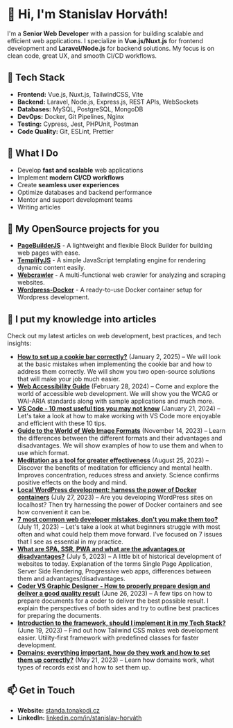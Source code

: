 # 👋 Hi, I'm Stanislav Horváth!

I'm a **Senior Web Developer** with a passion for building scalable and efficient web applications. I specialize in **Vue.js/Nuxt.js** for frontend development and **Laravel/Node.js** for backend solutions. My focus is on clean code, great UX, and smooth CI/CD workflows.

## 🚀 Tech Stack
- **Frontend:** Vue.js, Nuxt.js, TailwindCSS, Vite
- **Backend:** Laravel, Node.js, Express.js, REST APIs, WebSockets
- **Databases:** MySQL, PostgreSQL, MongoDB
- **DevOps:** Docker, Git Pipelines, Nginx
- **Testing:** Cypress, Jest, PHPUnit, Postman
- **Code Quality:** Git, ESLint, Prettier

## 🎯 What I Do
- Develop **fast and scalable** web applications
- Implement **modern CI/CD workflows**
- Create **seamless user experiences**
- Optimize databases and backend performance
- Mentor and support development teams
- Writing articles

## 📂 My OpenSource projects for you
- [**PageBuilderJS**](https://github.com/standahorvath/PageBuilderJS) - A lightweight and flexible Block Builder for building web pages with ease.
- [**TemplifyJS**](https://github.com/standahorvath/TemplifyJS) - A simple JavaScript templating engine for rendering dynamic content easily.
- [**Webcrawler**](https://github.com/standahorvath/Webcrawler) - A multi-functional web crawler for analyzing and scraping websites.
- [**Wordpress-Docker**](https://github.com/standahorvath/Wordpress-Docker) - A ready-to-use Docker container setup for Wordpress development.

## 📝 I put my knowledge into articles
Check out my latest articles on web development, best practices, and tech insights:

- **[How to set up a cookie bar correctly?](https://standa.tonakodi.cz/knowledge/how-to-set-up-a-cookie-bar-correctly)** (January 2, 2025) – We will look at the basic mistakes when implementing the cookie bar and how to address them correctly. We will show you two open-source solutions that will make your job much easier.
- **[Web Accessibility Guide](https://standa.tonakodi.cz/knowledge/web-accessibility-guide)** (February 28, 2024) – Come and explore the world of accessible web development. We will show you the WCAG or WAI-ARIA standards along with sample applications and much more.
- **[VS Code - 10 most useful tips you may not know](https://standa.tonakodi.cz/knowledge/vs-code-10-most-useful-tips-you-may-not-know)** (January 21, 2024) – Let's take a look at how to make working with VS Code more enjoyable and efficient with these 10 tips.
- **[Guide to the World of Web Image Formats](https://standa.tonakodi.cz/knowledge/guide-to-the-world-of-web-image-formats)** (November 14, 2023) – Learn the differences between the different formats and their advantages and disadvantages. We will show examples of how to use them and when to use which format.
- **[Meditation as a tool for greater effectiveness](https://standa.tonakodi.cz/knowledge/meditation-as-a-tool-for-greater-effectiveness)** (August 25, 2023) – Discover the benefits of meditation for efficiency and mental health. Improves concentration, reduces stress and anxiety. Science confirms positive effects on the body and mind.
- **[Local WordPress development: harness the power of Docker containers](https://standa.tonakodi.cz/knowledge/local-wordpress-development-harness-the-power-of-docker-containers)** (July 27, 2023) – Are you developing WordPress sites on localhost? Then try harnessing the power of Docker containers and see how convenient it can be.
- **[7 most common web developer mistakes, don't you make them too?](https://standa.tonakodi.cz/knowledge/7-most-common-web-developer-mistakes)** (July 11, 2023) – Let's take a look at what beginners struggle with most often and what could help them move forward. I've focused on 7 issues that I see as essential in my practice.
- **[What are SPA, SSR, PWA and what are the advantages or disadvantages?](https://standa.tonakodi.cz/knowledge/what-are-spa-ssr-pwa)** (July 5, 2023) – A little bit of historical development of websites to today. Explanation of the terms Single Page Application, Server Side Rendering, Progressive web apps, differences between them and advantages/disadvantages.
- **[Coder VS Graphic Designer - How to properly prepare design and deliver a good quality result](https://standa.tonakodi.cz/knowledge/coder-vs-graphic-designer)** (June 26, 2023) – A few tips on how to prepare documents for a coder to deliver the best possible result. I explain the perspectives of both sides and try to outline best practices for preparing the documents.
- **[Introduction to the framework, should I implement it in my Tech Stack?](https://standa.tonakodi.cz/knowledge/tailwind-introduction)** (June 19, 2023) – Find out how Tailwind CSS makes web development easier. Utility-first framework with predefined classes for faster development.
- **[Domains: everything important, how do they work and how to set them up correctly?](https://standa.tonakodi.cz/knowledge/domains-all-about-it)** (May 21, 2023) – Learn how domains work, what types of records exist and how to set them up.

## 📫 Get in Touch
- **Website:** [standa.tonakodi.cz](https://standa.tonakodi.cz)
- **LinkedIn:** [linkedin.com/in/stanislav-horváth](https://www.linkedin.com/in/stanislav-horváth/)

